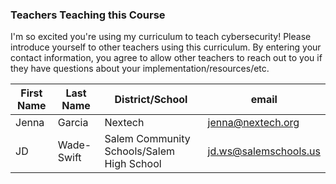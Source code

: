 ### Teachers Teaching this Course

I'm so excited you're using my curriculum to teach cybersecurity!  Please introduce yourself to other teachers using this curriculum.  By entering your contact information, you agree to allow other teachers to reach out to you if they have questions about your implementation/resources/etc.

|First Name|Last Name|District/School|email|
|----|----|----|----|
|Jenna|Garcia|Nextech|jenna@nextech.org|
|JD|Wade-Swift|Salem Community Schools/Salem High School|jd.ws@salemschools.us|
